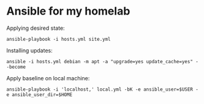 # Ansible for my homelab

Applying desired state:

```
ansible-playbook -i hosts.yml site.yml
```

Installing updates:

```
ansible -i hosts.yml debian -m apt -a "upgrade=yes update_cache=yes" --become
```

Apply baseline on local machine:

```
ansible-playbook -i 'localhost,' local.yml -bK -e ansible_user=$USER -e ansible_user_dir=$HOME
```
